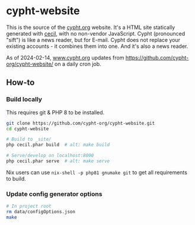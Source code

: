# cypht-website
This is the source of the [cypht.org](https://cypht.org/) website. It's a HTML site statically generated with [cecil](https://cecil.app/), with no non-vendor
JavaScript. Cypht (pronounced "sift") is like a news reader, but for E-mail. Cypht does not replace your existing accounts - it combines them into one. And it's also a news reader.

As of 2024-02-14, www.cypht.org updates from https://github.com/cypht-org/cypht-website/ on a daily cron job.

## How-to
### Build locally
This requires git & PHP 8 to be installed.
```bash
git clone https://github.com/cypht-org/cypht-website.git
cd cypht-website

# Build to _site/
php cecil.phar build  # alt: make build

# Serve/develop on localhost:8000
php cecil.phar serve  # alt: make serve
```

Nix users can use `nix-shell -p php81 gnumake git` to get all requirements to build.

### Update config generator options
```bash
# In project root
rm data/configOptions.json
make
```
